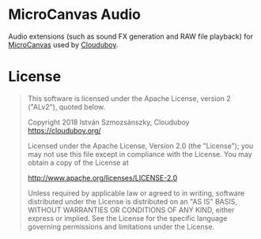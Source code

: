 # MicroCanvas Audio
Audio extensions (such as sound FX generation and RAW file playback) for [MicroCanvas](
  https://github.com/clouduboy/microcanvas)
used by [Clouduboy](
  https://clouduboy.org/).



# License

> This software is licensed under the Apache License, version 2 ("ALv2"), quoted below.
>
> Copyright 2018 István Szmozsánszky, Clouduboy <https://clouduboy.org/>
>
> Licensed under the Apache License, Version 2.0 (the "License");
> you may not use this file except in compliance with the License.
> You may obtain a copy of the License at
>
> http://www.apache.org/licenses/LICENSE-2.0
>
> Unless required by applicable law or agreed to in writing, software
> distributed under the License is distributed on an "AS IS" BASIS,
> WITHOUT WARRANTIES OR CONDITIONS OF ANY KIND, either express or implied.
> See the License for the specific language governing permissions and
> limitations under the License.
